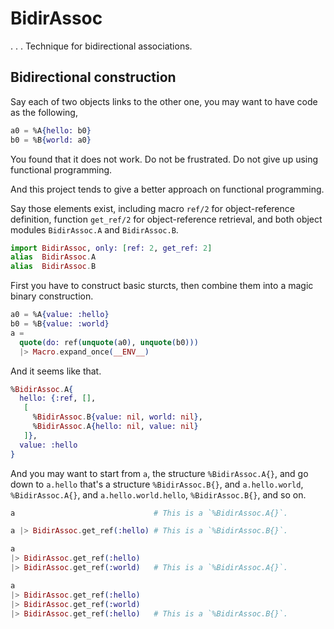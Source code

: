 # BidirAssoc
. . . Technique for bidirectional associations.

## Bidirectional construction

Say each of two objects links to the other one, you may want to have code as
the following,

```elixir
a0 = %A{hello: b0}
b0 = %B{world: a0}
```

You found that it does not work. Do not be frustrated. Do not give up using
functional programming.

And this project tends to give a better approach on functional programming.

Say those elements exist, including macro `ref/2` for object-reference
definition, function `get_ref/2` for object-reference retrieval, and both
object modules `BidirAssoc.A` and `BidirAssoc.B`.

```elixir
import BidirAssoc, only: [ref: 2, get_ref: 2]
alias  BidirAssoc.A
alias  BidirAssoc.B
```

First you have to construct basic sturcts, then combine them into a magic
binary construction.

```elixir
a0 = %A{value: :hello}
b0 = %B{value: :world}
a =
  quote(do: ref(unquote(a0), unquote(b0)))
  |> Macro.expand_once(__ENV__)
```

And it seems like that.

```elixir
%BidirAssoc.A{
  hello: {:ref, [],
   [
     %BidirAssoc.B{value: nil, world: nil},
     %BidirAssoc.A{hello: nil, value: nil}
   ]},
  value: :hello 
}
```

And you may want to start from `a`, the structure `%BidirAssoc.A{}`, and go
down to `a.hello` that's a structure `%BidirAssoc.B{}`, and `a.hello.world`,
`%BidirAssoc.A{}`, and `a.hello.world.hello`, `%BidirAssoc.B{}`, and so on.

```elixir
a                               # This is a `%BidirAssoc.A{}`.

a |> BidirAssoc.get_ref(:hello) # This is a `%BidirAssoc.B{}`.

a
|> BidirAssoc.get_ref(:hello)
|> BidirAssoc.get_ref(:world)   # This is a `%BidirAssoc.A{}`.

a
|> BidirAssoc.get_ref(:hello)
|> BidirAssoc.get_ref(:world)
|> BidirAssoc.get_ref(:hello)   # This is a `%BidirAssoc.B{}`.
```
